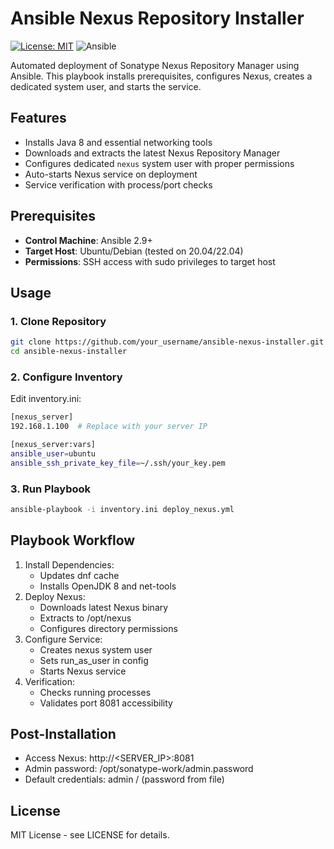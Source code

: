 # Ansible Nexus Repository Installer

[![License: MIT](https://img.shields.io/badge/License-MIT-yellow.svg)](https://opensource.org/licenses/MIT)
![Ansible](https://img.shields.io/badge/ansible-%231A1918.svg?style=flat&logo=ansible&logoColor=white)

Automated deployment of Sonatype Nexus Repository Manager using Ansible. This playbook installs prerequisites, configures Nexus, creates a dedicated system user, and starts the service.

## Features

- Installs Java 8 and essential networking tools
- Downloads and extracts the latest Nexus Repository Manager
- Configures dedicated `nexus` system user with proper permissions
- Auto-starts Nexus service on deployment
- Service verification with process/port checks

## Prerequisites

- **Control Machine**: Ansible 2.9+
- **Target Host**: Ubuntu/Debian (tested on 20.04/22.04)
- **Permissions**: SSH access with sudo privileges to target host

## Usage

### 1. Clone Repository
```bash
git clone https://github.com/your_username/ansible-nexus-installer.git
cd ansible-nexus-installer
```
### 2. Configure Inventory
Edit inventory.ini:
```bash
[nexus_server]
192.168.1.100  # Replace with your server IP

[nexus_server:vars]
ansible_user=ubuntu
ansible_ssh_private_key_file=~/.ssh/your_key.pem
```
### 3. Run Playbook
```bash
ansible-playbook -i inventory.ini deploy_nexus.yml
```

## Playbook Workflow
1. Install Dependencies:
   * Updates dnf cache
   * Installs OpenJDK 8 and net-tools
2. Deploy Nexus:
   * Downloads latest Nexus binary
   * Extracts to /opt/nexus
   * Configures directory permissions
3. Configure Service:
   * Creates nexus system user
   * Sets run_as_user in config
   * Starts Nexus service
4. Verification:
   * Checks running processes
   * Validates port 8081 accessibility
## Post-Installation
   * Access Nexus: http://<SERVER_IP>:8081
   * Admin password: /opt/sonatype-work/admin.password
   * Default credentials: admin / (password from file)
## License
MIT License - see LICENSE for details.
